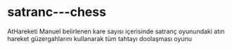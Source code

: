 # satranc---chess
AtHareketi
Manuel belirlenen kare sayısı içerisinde satranç oyunundaki atın hareket güzergahlarını kullanarak tüm tahtayı doolaşması oyunu
